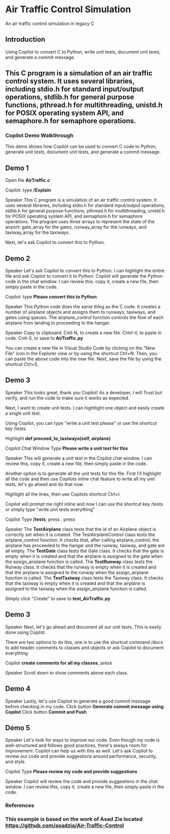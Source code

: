 # Air Traffic Control Simulation
An air traffic control simulation in legacy C

## Introduction
Using Copilot to convert C to Python, write unit tests, document unit tests, and generate a commit message.


## This C program is a simulation of an air traffic control system. It uses several libraries, including stdio.h for standard input/output operations, stdlib.h for general purpose functions, pthread.h for multithreading, unistd.h for POSIX operating system API, and semaphore.h for semaphore operations.

### Copilot Demo Walkthrough

This demo shows how Copilot can be used to convert C code to Python, generate unit tests, document unit tests, and generate a commit message.

Demo 1
----------------------------
Open file **AirTraffic.c**

Copilot: type **/Explain**

Speaker
This C program is a simulation of an air traffic control system. It uses several libraries, including stdio.h for standard input/output operations, stdlib.h for general purpose functions, pthread.h for multithreading, unistd.h for POSIX operating system API, and semaphore.h for semaphore operations. The program uses three arrays to represent the state of the airport: gate_array for the gates, runway_array for the runways, and taxiway_array for the taxiways.

Next, let's ask Copilot to convert this to Python.

Demo 2
----------------------------
Speaker
Let's ask Copilot to convert this to Python.  I can highlight the entire file and ask Copilot to convert it to Python.  Copilot will generate the Python code in the chat window.  I can review this, copy it, create a new file, then simply paste in the code.

Copilot: type **Please convert this to Python**

Speaker
This Python code does the same thing as the C code. It creates a number of airplane objects and assigns them to runways, taxiways, and gates using queues. The airplane_control function controls the flow of each airplane from landing to proceeding to the hangar.

Speaker
Copy to clipboard. Cntl-N, to create a new file. Cntrl-V, to paste in code. Cntl-S, to save to **AirTraffic.py**

You can create a new file in Visual Studio Code by clicking on the "New File" icon in the Explorer view or by using the shortcut Ctrl+N. Then, you can paste the above code into the new file. Next, save the file by using the shortcut Ctrl+S.

Demo 3
----------------------------
Speaker
This looks great, thank you Copilot!  As a developer, I will Trust but verify, and run the code to make sure it works as expected.

Next, I want to create unit tests.  I can hightlight one object and easily create a single unit test.

Using Copilot, you can type "write a unit test please" or use the shortcut key /tests.

Highlight **def proceed_to_taxiways(self, airplane)**

Copilot Chat Window
Type **Please write a unit test for this**

Speaker
This will generate a unit test in the Copilot chat window. I can review this, copy it, create a new file, then simply paste in the code.

Another option is to generate all the unit tests for this file. First I'll highlight all the code and then use Copilots inline chat feature to write all my unit tests, let's go ahead and do that now.

Highlight all the lines, then use Copilots shortcut Ctrl+I.
 
Copilot will prompt me right inline and now I can use the shortcut key /tests or simply type "write unit tests everything"

Copilot
Type **/tests**, press <tab>, press <enter>

Speaker
The **TestAirplane** class tests that the id of an Airplane object is correctly set when it is created. The TestAirplaneControl class tests the airplane_control function. It checks that, after calling airplane_control, the airplane has proceeded to the hangar and the runway, taxiway, and gate are all empty.
The **TestGate** class tests the Gate class. It checks that the gate is empty when it is created and that the airplane is assigned to the gate when the assign_airplane function is called.
The **TestRunway** class tests the Runway class. It checks that the runway is empty when it is created and that the airplane is assigned to the runway when the assign_airplane function is called.
The **TestTaxiway** class tests the Taxiway class. It checks that the taxiway is empty when it is created and that the airplane is assigned to the taxiway when the assign_airplane function is called.

Simply click "Create" to save to **test_AirTraffic.py**

Demo 3
----------------------------
Speaker
Next, let's go ahead and document all our unit tests.  This is easily done using Copilot.

There are two options to do this, one is to use the shortcut command /docs to add header comments to classes and objects or ask Copilot to document everything.

Copilot
**create comments for all my classes**, press <enter>

Speaker
Scroll down to show comments above each class.

Demo 4
----------------------------
Speaker
Lastly, let's use Copilot to generate a good commit message before checking in my code.
Click button **Generate commit message using Copilot**
Click button **Commit and Push**

Demo 5
----------------------------
Speaker
Let's look for ways to improve our code.  Even though my code is well-structured and follows good practices, there's always room for improvement. Copilot can help us with this as well.  Let's ask Copilot to review our code and provide suggestions around performance, security, and style.

Copilot
Type **Please review my code and provide suggestions**

Speaker
Copilot will review the code and provide suggestions in the chat window.  I can review this, copy it, create a new file, then simply paste in the code.










### References
### This example is based on the work of Asad Zia located https://github.com/asadzia/Air-Traffic-Control

